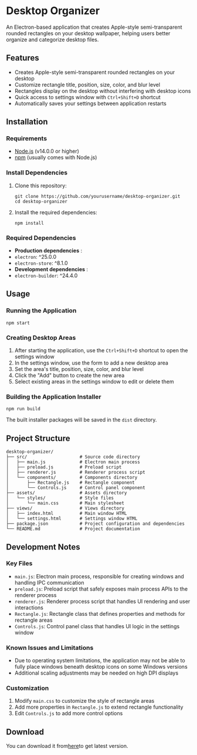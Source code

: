 # Desktop Organizer

An Electron-based application that creates Apple-style semi-transparent rounded rectangles on your desktop wallpaper, helping users better organize and categorize desktop files.

## Features

- Creates Apple-style semi-transparent rounded rectangles on your desktop
- Customize rectangle title, position, size, color, and blur level
- Rectangles display on the desktop without interfering with desktop icons
- Quick access to settings window with `Ctrl+Shift+D` shortcut
- Automatically saves your settings between application restarts

## Installation

### Requirements

- [Node.js](https://nodejs.org/) (v14.0.0 or higher)
- [npm](https://www.npmjs.com/) (usually comes with Node.js)

### Install Dependencies


1. Clone this repository:

   ```
   git clone https://github.com/yourusername/desktop-organizer.git
   cd desktop-organizer
   ```
2. Install the required dependencies:

   ```
   npm install

   ```


### Required Dependencies

* **Production dependencies** :
* `electron`: ^25.0.0
* `electron-store`: ^8.1.0
* **Development dependencies** :
* `electron-builder`: ^24.4.0


## Usage

### Running the Application

```
npm start
```


### Creating Desktop Areas

1. After starting the application, use the `Ctrl+Shift+D` shortcut to open the settings window
2. In the settings window, use the form to add a new desktop area
3. Set the area's title, position, size, color, and blur level
4. Click the "Add" button to create the new area
5. Select existing areas in the settings window to edit or delete them


### Building the Application Installer

```
npm run build
```

The built installer packages will be saved in the `dist` directory.


## Project Structure

```
desktop-organizer/
├── src/                    # Source code directory
│   ├── main.js             # Electron main process
│   ├── preload.js          # Preload script
│   ├── renderer.js         # Renderer process script
│   └── components/         # Components directory
│       ├── Rectangle.js    # Rectangle component
│       └── Controls.js     # Control panel component
├── assets/                 # Assets directory
│   └── styles/             # Style files
│       └── main.css        # Main stylesheet
├── views/                  # Views directory
│   ├── index.html          # Main window HTML
│   └── settings.html       # Settings window HTML
├── package.json            # Project configuration and dependencies
└── README.md               # Project documentation
```


## Development Notes

### Key Files

* `main.js`: Electron main process, responsible for creating windows and handling IPC communication
* `preload.js`: Preload script that safely exposes main process APIs to the renderer process
* `renderer.js`: Renderer process script that handles UI rendering and user interactions
* `Rectangle.js`: Rectangle class that defines properties and methods for rectangle areas
* `Controls.js`: Control panel class that handles UI logic in the settings window

### Known Issues and Limitations

* Due to operating system limitations, the application may not be able to fully place windows beneath desktop icons on some Windows versions
* Additional scaling adjustments may be needed on high DPI displays


### Customization

1. Modify `main.css` to customize the style of rectangle areas
2. Add more properties in `Rectangle.js` to extend rectangle functionality
3. Edit `Controls.js` to add more control options
## Download
You can download it from[here](https://github.com/a1024053774/desktopOrganizer/releases/latest)to get latest version.

